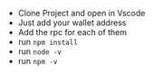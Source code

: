- Clone Project and open in Vscode
- Just add your wallet address
- Add the rpc for each of them
- run `npm install`
- run `node -v `
- run `npm -v`
